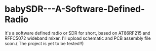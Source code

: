 # babySDR---A-Software-Defined-Radio
It's a software defined radio or SDR for short, based on AT86RF215 and RFFC5072 wideband mixer.
I'll upload schematic and PCB assembly file soon.( The project is yet to be tested!!)

